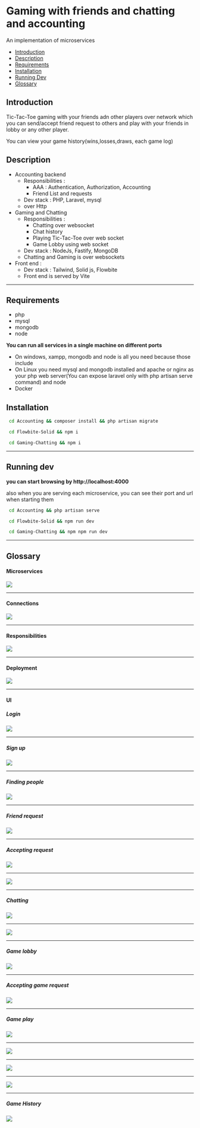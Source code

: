 # Gaming with friends and chatting and accounting

An implementation of microservices

- [Introduction](##introduction)
- [Description](#description)
- [Requirements](#requirements)
- [Installation](#installation)
- [Running Dev](#running-dev)
- [Glossary](#glossary)

## Introduction

Tic-Tac-Toe gaming with your friends adn other players over network which you can send/accept friend request to others and play with your friends in lobby or any other player.

You can view your game history(wins,losses,draws, each game log)

## Description
- Accounting backend
  - Responsibilities :
    - AAA : Authentication, Authorization, Accounting
    - Friend List and requests
  - Dev stack : PHP, Laravel, mysql
  - over Http
- Gaming and Chatting 
  - Responsibilities : 
    - Chatting over websocket
    - Chat history
    - Playing Tic-Tac-Toe over web socket
    - Game Lobby using web socket
  - Dev stack : NodeJs, Fastify, MongoDB
  - Chatting and Gaming is over websockets
- Front end : 
  - Dev stack : Tailwind, Solid js, Flowbite
  - Front end is served by Vite



---------------------------------

## Requirements
- php
- mysql
- mongodb
- node


**You can run all services in a single machine on different ports**
- On windows, xampp, mongodb and node is all you need because those include
- On Linux you need mysql and mongodb installed and apache or nginx as your php web server(You can expose laravel only with php artisan serve command) and node
- Docker


## Installation
```bash
 cd Accounting && composer install && php artisan migrate
```
```bash
 cd Flowbite-Solid && npm i 
```
```bash
 cd Gaming-Chatting && npm i 
```
---------------------------------

## Running dev
**you can start browsing by http://localhost:4000**

also when you are serving each microservice, you can see their port and url when starting them

```bash
 cd Accounting && php artisan serve
```
```bash
 cd Flowbite-Solid && npm run dev 
```
```bash
 cd Gaming-Chatting && npm npm run dev  
```

---------------------------------

## Glossary


#### Microservices
<img src="./pic/1.png" />

---------------------------------

#### Connections
<img src="./pic/2.png" />

---------------------------------

#### Responsibilities
<img src="./pic/3.png" />

---------------------------------

#### Deployment
<img src="./pic/4.png" />

---------------------------------

#### UI

##### Login
<img src="./pic/5.png" />

----

##### Sign up
<img src="./pic/6.png" />

----


##### Finding people
<img src="./pic/11_2.png" />

----


##### Friend request
<img src="./pic/11_3.png" />

----


##### Accepting request
<img src="./pic/11_4.png" />

----

<img src="./pic/11_5.png" />

----
##### Chatting
<img src="./pic/12.png" />

----

<img src="./pic/12_1.png" />

----

##### Game lobby

<img src="./pic/71.png" />

----

##### Accepting game request

<img src="./pic/72.png" />

----

##### Game play

<img src="./pic/81.png" />

----

<img src="./pic/82.png" />

----

<img src="./pic/83.png" />

----

<img src="./pic/84.png" />

----

##### Game History

<img src="./pic/90.png" />